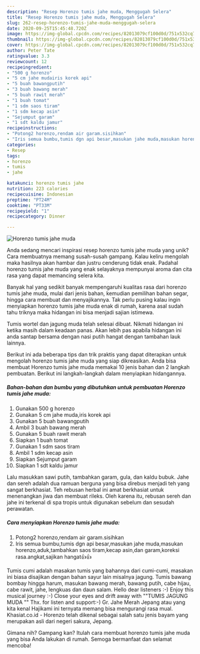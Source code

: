 ```yaml
---
description: "Resep Horenzo tumis jahe muda, Menggugah Selera"
title: "Resep Horenzo tumis jahe muda, Menggugah Selera"
slug: 262-resep-horenzo-tumis-jahe-muda-menggugah-selera
date: 2020-09-25T15:45:48.720Z
image: https://img-global.cpcdn.com/recipes/82013079cf100d0d/751x532cq70/horenzo-tumis-jahe-muda-foto-resep-utama.jpg
thumbnail: https://img-global.cpcdn.com/recipes/82013079cf100d0d/751x532cq70/horenzo-tumis-jahe-muda-foto-resep-utama.jpg
cover: https://img-global.cpcdn.com/recipes/82013079cf100d0d/751x532cq70/horenzo-tumis-jahe-muda-foto-resep-utama.jpg
author: Peter Tate
ratingvalue: 3.3
reviewcount: 12
recipeingredient:
- "500 g horenzo"
- "5 cm jahe mudairis korek api"
- "5 buah bawangputih"
- "3 buah bawang merah"
- "5 buah rawit merah"
- "1 buah tomat"
- "1 sdm saos tiram"
- "1 sdm kecap asin"
- "Sejumput garam"
- "1 sdt kaldu jamur"
recipeinstructions:
- "Potong2 horenzo,rendam air garam.sisihkan"
- "Iris semua bumbu,tumis dgn api besar,masukan jahe muda,masukan horenzo,aduk,tambahkan saos tiram,kecap asin,dan garam,koreksi rasa.angkat,sajikan hangat👍👍"
categories:
- Resep
tags:
- horenzo
- tumis
- jahe

katakunci: horenzo tumis jahe 
nutrition: 223 calories
recipecuisine: Indonesian
preptime: "PT24M"
cooktime: "PT33M"
recipeyield: "1"
recipecategory: Dinner

---
```



![Horenzo tumis jahe muda](https://img-global.cpcdn.com/recipes/82013079cf100d0d/751x532cq70/horenzo-tumis-jahe-muda-foto-resep-utama.jpg)

Anda sedang mencari inspirasi resep horenzo tumis jahe muda yang unik? Cara membuatnya memang susah-susah gampang. Kalau keliru mengolah maka hasilnya akan hambar dan justru cenderung tidak enak. Padahal horenzo tumis jahe muda yang enak selayaknya mempunyai aroma dan cita rasa yang dapat memancing selera kita.

Banyak hal yang sedikit banyak mempengaruhi kualitas rasa dari horenzo tumis jahe muda, mulai dari jenis bahan, kemudian pemilihan bahan segar, hingga cara membuat dan menyajikannya. Tak perlu pusing kalau ingin menyiapkan horenzo tumis jahe muda enak di rumah, karena asal sudah tahu triknya maka hidangan ini bisa menjadi sajian istimewa.

Tumis wortel dan jagung muda telah selesai dibuat. Nikmati hidangan ini ketika masih dalam keadaan panas. Akan lebih pas apabila hidangan ini anda santap bersama dengan nasi putih hangat dengan tambahan lauk lainnya.


Berikut ini ada beberapa tips dan trik praktis yang dapat diterapkan untuk mengolah horenzo tumis jahe muda yang siap dikreasikan. Anda bisa membuat Horenzo tumis jahe muda memakai 10 jenis bahan dan 2 langkah pembuatan. Berikut ini langkah-langkah dalam menyiapkan hidangannya.

<!--inarticleads1-->

##### Bahan-bahan dan bumbu yang dibutuhkan untuk pembuatan Horenzo tumis jahe muda:

1. Gunakan 500 g horenzo
1. Gunakan 5 cm jahe muda,iris korek api
1. Gunakan 5 buah bawangputih
1. Ambil 3 buah bawang merah
1. Gunakan 5 buah rawit merah
1. Siapkan 1 buah tomat
1. Gunakan 1 sdm saos tiram
1. Ambil 1 sdm kecap asin
1. Siapkan Sejumput garam
1. Siapkan 1 sdt kaldu jamur


Lalu masukkan sawi putih, tambahkan garam, gula, dan kaldu bubuk. Jahe dan sereh adalah dua ramuan berguna yang bisa direbus menjadi teh yang sangat berkhasiat. Teh rebusan herbal ini amat berkhasiat untuk menenangkan jiwa dan membuat rileks. Oleh karena itu, rebusan sereh dan jahe ini terkenal di spa tropis untuk digunakan sebelum dan sesudah perawatan. 

<!--inarticleads2-->

##### Cara menyiapkan Horenzo tumis jahe muda:

1. Potong2 horenzo,rendam air garam.sisihkan
1. Iris semua bumbu,tumis dgn api besar,masukan jahe muda,masukan horenzo,aduk,tambahkan saos tiram,kecap asin,dan garam,koreksi rasa.angkat,sajikan hangat👍👍


Tumis cumi adalah masakan tumis yang bahannya dari cumi-cumi, masakan ini biasa disajikan dengan bahan sayur lain misalnya jagung. Tumis bawang bombay hingga harum, masukan bawang merah, bawang putih, cabe hijau, cabe rawit, jahe, lengkuas dan daun salam. Hello dear listeners :-) Enjoy this musical journey :-) Close your eyes and drift away with &#34;&#34;TUMIS JAGUNG MUDA &#34;&#34; Thx. for listen and support:-) Gr. Jahe Merah Jepang atau yang kita kenal Hajikami ini ternyata memang bisa mengurangi rasa mual. Khasiat.co.id - Horenzo telah dikenal sebagai salah satu jenis bayam yang merupakan asli dari negeri sakura, Jepang. 

Gimana nih? Gampang kan? Itulah cara membuat horenzo tumis jahe muda yang bisa Anda lakukan di rumah. Semoga bermanfaat dan selamat mencoba!
